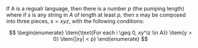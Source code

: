 If A is a regualr language, then there is a number $p$ (the pumping length) where if $s$ is any string in $A$ of length at least $p$, then $s$ may be composed into three pieces, $s = xyz$, with the following conditions:

$$
\begin{enumerate}
	\item{\text{For each i \geq 0, xy^iz \in A}}
	\item{y > 0}
	\item{|xy| < p}
\end{enumerate}
$$